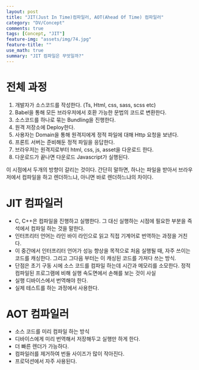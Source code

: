 ```yaml
---
layout: post
title: "JIT(Just In Time)컴파일러, AOT(Ahead Of Time) 컴파일러"
category: "DV/Concept"
comments: true
tags: [Concept, "JIT"]
feature-img: "assets/img/74.jpg"
feature-title: ""
use_math: true
summary: "JIT 컴파일은 무엇일까?"
---
```

# 전체 과정
1. 개발자가 소스코드를 작성한다. (Ts, Html, css, sass, scss etc)
2. Babel을 통해 모든 브라우저에서 호환 가능한 문법의 코드로 변환한다.
3. 소스코드를 하나로 묶는 Bundling을 진행한다.
4. 원격 저장소에 Deploy한다.
5. 사용자는 Domain을 통해 원격지에게 정적 파일에 대해 Http 요청을 보낸다.
6. 프론트 서버는 준비해둔 정적 파일을 응답한다.
7. 브라우저는 원격지로부터 html, css, js, asset을 다운로드 한다.
8. 다운로드가 끝나면 다운로드 Javascript가 실행된다.

이 시점에서 두개의 방향이 갈리는 것이다. 간단히 말하면, 하나는 파일을 받아서 브라우저에서 컴파일을 하고 렌더하느냐, 아니면 바로 렌더하느냐의 차이다.

# JIT 컴파일러

* C, C++은 컴파일을 진행하고 실행한다. 그 대신 실행하는 시점에 필요한 부분을 즉석에서 컴파일 하는 것을 말한다.
* 인터프리터 언어는 라인 바이 라인으로 읽고 직접 기계어로 번역하는 과정을 거친다.
* 이 중간에서 인터프리터 언어가 성능 향상을 목적으로 처음 실행될 때, 자주 쓰이는 코드를 캐싱한다. 그리고 그다음 부터는 이 캐싱된 코드를 가져다 쓰는 방식.
* 단점은 초기 구동 시에 소스 코드를 컴파일 하는데 시간과 메모리를 소모한다. 정적 컴파일된 프로그램에 비해 실행 속도면에서 손해를 보는 것이 사실
* 실행 디바이스에서 번역해야 한다.
* 실제 테스트를 하는 과정에서 사용한다.

# AOT 컴파일러
* 소스 코드를 미리 컴파일 하는 방식
* 디바이스에게 미리 번역해서 저장해두고 실행만 하게 한다.
* 더 빠른 렌더가 가능하다.
* 컴파일러를 제거하여 번들 사이즈가 많이 작아진다.
* 프로덕션에서 자주 사용된다.
